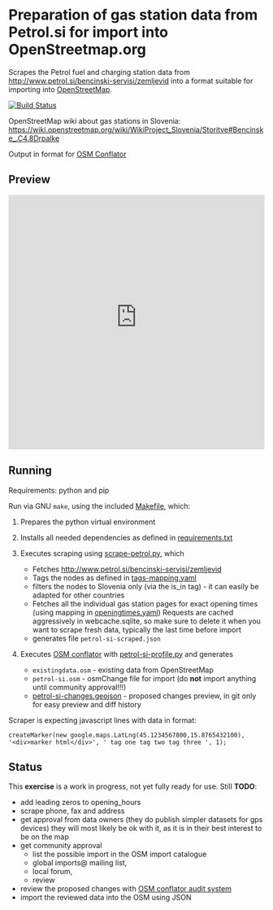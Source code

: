 # Preparation of gas station data from Petrol.si for import into OpenStreetmap.org

Scrapes the Petrol fuel and charging station data from http://www.petrol.si/bencinski-servisi/zemljevid into a format suitable for importing into [OpenStreetMap](https://www.openstreetmap.org).

[![Build Status](https://travis-ci.org/openstreetmap-si/petrol-osm-import.svg?branch=master)](https://travis-ci.org/openstreetmap-si/petrol-osm-import)

OpenStreetMap wiki about gas stations in Slovenia: https://wiki.openstreetmap.org/wiki/WikiProject_Slovenia/Storitve#Bencinske_.C4.8Drpalke

Output in format for [OSM Conflator](https://wiki.openstreetmap.org/wiki/OSM_Conflator)

## Preview
<iframe height="500" width="100%" frameborder="0" src="https://render.githubusercontent.com/view/geojson?url=https://raw.githubusercontent.com/openstreetmap-si/petrol-osm-import/master/petrol-si-changes.geojson" title="petrol-si-changes.geojson"></iframe>

## Running
Requirements: python and pip

Run via GNU `make`, using the included [Makefile](Makefile), which:
1. Prepares the python virtual environment
2. Installs all needed dependencies as defined in [requirements.txt](requirements.txt)
3. Executes scraping using [scrape-petrol.py](scrape-petrol.py), which
    * Fetches http://www.petrol.si/bencinski-servisi/zemljevid 
    * Tags the nodes as defined in  [tags-mapping.yaml](tags-mapping.yaml)
    * filters the nodes to Slovenia only (via the is_in tag) - it can easily be adapted for other countries
    * Fetches all the individual gas station pages for exact opening times (using mapping in [openingtimes.yaml](openingtimes.yaml))
      Requests are cached aggressively in webcache.sqlite, so make sure to delete it when you want to scrape fresh data, typically the last time before import
    * generates file `petrol-si-scraped.json`


4. Executes [OSM conflator](https://wiki.openstreetmap.org/wiki/OSM_Conflator) with [petrol-si-profile.py](petrol-si-profile.py) and generates 
    * `existingdata.osm` - existing data from OpenStreetMap
    * `petrol-si.osm` - osmChange file for import (do **not** import anything until community approval!!!)
    * [petrol-si-changes.geojson](petrol-si-changes.geojson) - proposed changes preview, in git only for easy preview and diff history



Scraper is expecting javascript lines with data in format:

    createMarker(new google.maps.LatLng(45.1234567800,15.8765432100), '<div>marker html</div>', ' tag one tag two tag three ', 1);

## Status
This **exercise** is a work in progress, not yet fully ready for use.
Still **TODO**:
* add leading zeros to opening_hours
* scrape phone, fax and address
* get approval from data owners (they do publish simpler datasets for gps devices) they will most likely be ok with it, as it is in their best interest to be on the map
* get community approval 
    * list the possible import in the OSM import catalogue
    * global imports@ mailing list, 
    * local forum, 
    * review
* review the proposed changes with [OSM conflator audit system](https://github.com/mapsme/cf_audit)
* import the reviewed data into the OSM using JSON

